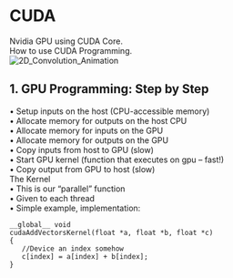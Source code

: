 # CUDA
Nvidia GPU using CUDA Core.   
How to use CUDA Programming.   
![2D_Convolution_Animation](https://user-images.githubusercontent.com/100255173/219933368-3171935e-c6e5-4541-9925-beca5450abb1.gif)
## 1. GPU Programming: Step by Step
• Setup inputs on the host (CPU-accessible memory)   
• Allocate memory for outputs on the host CPU   
• Allocate memory for inputs on the GPU   
• Allocate memory for outputs on the GPU   
• Copy inputs from host to GPU (slow)   
• Start GPU kernel (function that executes on gpu – fast!)   
• Copy output from GPU to host (slow)   
The Kernel   
• This is our “parallel” function   
• Given to each thread   
• Simple example, implementation:   

	__global__ void
	cudaAddVectorsKernel(float *a, float *b, float *c)
	{
	   //Device an index somehow
	   c[index] = a[index] + b[index];
	}
